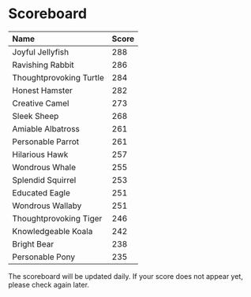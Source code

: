 # Scoreboard

|Name                   | Score |
|:----------------------|:------|
|Joyful Jellyfish       |288    |
|Ravishing Rabbit       |286    |
|Thoughtprovoking Turtle|284    |
|Honest Hamster         |282    |
|Creative Camel         |273    |
|Sleek Sheep            |268    |
|Amiable Albatross      |261    |
|Personable Parrot      |261    |
|Hilarious Hawk         |257    |
|Wondrous Whale         |255    |
|Splendid Squirrel      |253    |
|Educated Eagle         |251    |
|Wondrous Wallaby       |251    |
|Thoughtprovoking Tiger |246    |
|Knowledgeable Koala    |242    |
|Bright Bear            |238    |
|Personable Pony        |235    |

The scoreboard will be updated daily. If your score does not appear yet, please check again later.
